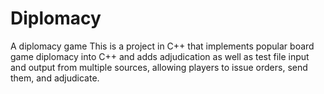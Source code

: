 # Diplomacy
A diplomacy game 
This is a project in C++ that implements popular board game diplomacy into C++ and adds adjudication as well as test file input and output from multiple sources, allowing players to issue orders, send them, and adjudicate.
